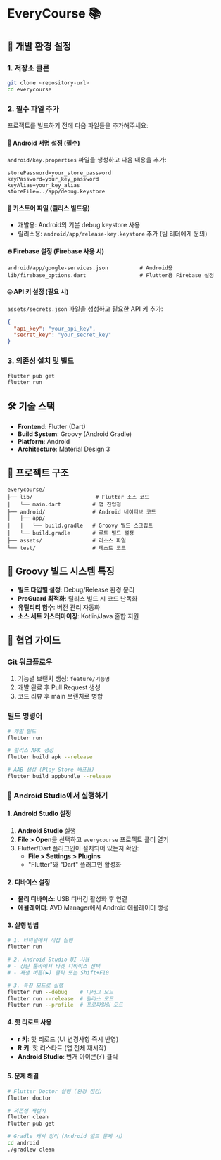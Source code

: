 # EveryCourse 📚




## 🚀 개발 환경 설정

### 1. 저장소 클론
```bash
git clone <repository-url>
cd everycourse
```

### 2. 필수 파일 추가
프로젝트를 빌드하기 전에 다음 파일들을 추가해주세요:

#### 🔐 Android 서명 설정 (필수)
`android/key.properties` 파일을 생성하고 다음 내용을 추가:
```properties
storePassword=your_store_password
keyPassword=your_key_password
keyAlias=your_key_alias
storeFile=../app/debug.keystore
```

#### 🔑 키스토어 파일 (릴리스 빌드용)
- 개발용: Android의 기본 debug.keystore 사용
- 릴리스용: `android/app/release-key.keystore` 추가 (팀 리더에게 문의)

#### 🔥 Firebase 설정 (Firebase 사용 시)
```
android/app/google-services.json          # Android용
lib/firebase_options.dart                 # Flutter용 Firebase 설정
```

#### 🤐 API 키 설정 (필요 시)
`assets/secrets.json` 파일을 생성하고 필요한 API 키 추가:
```json
{
  "api_key": "your_api_key",
  "secret_key": "your_secret_key"
}
```

### 3. 의존성 설치 및 빌드
```bash
flutter pub get
flutter run
```

## 🛠️ 기술 스택

- **Frontend**: Flutter (Dart)
- **Build System**: Groovy (Android Gradle)
- **Platform**: Android 
- **Architecture**: Material Design 3

## 📁 프로젝트 구조

```
everycourse/
├── lib/                    # Flutter 소스 코드
│   └── main.dart          # 앱 진입점
├── android/               # Android 네이티브 코드
│   ├── app/
│   │   └── build.gradle   # Groovy 빌드 스크립트
│   └── build.gradle       # 루트 빌드 설정
├── assets/                # 리소스 파일
└── test/                  # 테스트 코드
```

## 🔧 Groovy 빌드 시스템 특징

- **빌드 타입별 설정**: Debug/Release 환경 분리
- **ProGuard 최적화**: 릴리스 빌드 시 코드 난독화
- **유틸리티 함수**: 버전 관리 자동화
- **소스 세트 커스터마이징**: Kotlin/Java 혼합 지원

## 🤝 협업 가이드

### Git 워크플로우
1. 기능별 브랜치 생성: `feature/기능명`
2. 개발 완료 후 Pull Request 생성
3. 코드 리뷰 후 main 브랜치로 병합

### 빌드 명령어
```bash
# 개발 빌드
flutter run

# 릴리스 APK 생성
flutter build apk --release

# AAB 생성 (Play Store 배포용)
flutter build appbundle --release
```

### 📱 Android Studio에서 실행하기

#### 1. Android Studio 설정
1. **Android Studio** 실행
2. **File > Open**을 선택하고 `everycourse` 프로젝트 폴더 열기
3. Flutter/Dart 플러그인이 설치되어 있는지 확인:
   - **File > Settings > Plugins**
   - "Flutter"와 "Dart" 플러그인 활성화

#### 2. 디바이스 설정
- **물리 디바이스**: USB 디버깅 활성화 후 연결
- **에뮬레이터**: AVD Manager에서 Android 에뮬레이터 생성

#### 3. 실행 방법
```bash
# 1. 터미널에서 직접 실행
flutter run

# 2. Android Studio UI 사용
# - 상단 툴바에서 타겟 디바이스 선택
# - 재생 버튼(▶️) 클릭 또는 Shift+F10

# 3. 특정 모드로 실행
flutter run --debug    # 디버그 모드
flutter run --release  # 릴리스 모드
flutter run --profile  # 프로파일링 모드
```

#### 4. 핫 리로드 사용
- **r 키**: 핫 리로드 (UI 변경사항 즉시 반영)
- **R 키**: 핫 리스타트 (앱 전체 재시작)
- **Android Studio**: 번개 아이콘(⚡) 클릭

#### 5. 문제 해결
```bash
# Flutter Doctor 실행 (환경 점검)
flutter doctor

# 의존성 재설치
flutter clean
flutter pub get

# Gradle 캐시 정리 (Android 빌드 문제 시)
cd android
./gradlew clean
```
